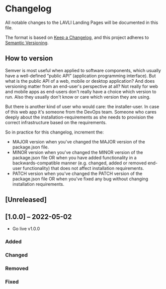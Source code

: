 # Changelog

All notable changes to the LAVLI Landing Pages will be documented in this file.

The format is based on [Keep a Changelog](https://keepachangelog.com/en/1.0.0/),
and this project adheres to [Semantic Versioning](https://semver.org/spec/v2.0.0.html).

## How to version

Semver is most useful when applied to software components, which usually have a
well-defined “public API” (application programming interface). But what is the
public API of a web, mobile or desktop application? And does versioning matter
from an end-user's perspective at all? Not really for web and mobile apps as
end-users don't really have a choice which version to run. Also they usually
don't know or care which version they are using.

But there is another kind of user who would care: the installer-user. In case
of this web app it's someone from the DevOps team. Someone who cares deeply
about the installation-requirements as she needs to provision the correct
infrastructure based on the requirements.

So in practice for this changelog, increment the:

- MAJOR version when you've changed the MAJOR version of the package.json file.
- MINOR version when you've changed the MINOR version of the package.json file
  OR when you have added functionality in a backwards-compatible manner (e.g.
  changed, added or removed end-user functionality) that does not affect
  installation requirements.
- PATCH version when you've changed the PATCH version of the package.json file
  OR when you've fixed any bug without changing installation requirements.

## [Unreleased]

## [1.0.0] – 2022-05-02

- Go live v1.0.0

### Added

### Changed

### Removed

### Fixed
